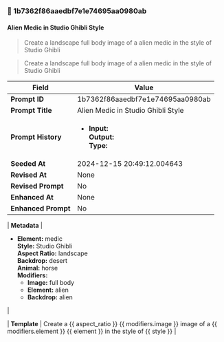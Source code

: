 

### 📜 1b7362f86aaedbf7e1e74695aa0980ab

#### Alien Medic in Studio Ghibli Style

> Create a landscape full body image of a alien medic in the style of Studio Ghibli

> Create a landscape full body image of a alien medic in the style of Studio Ghibli

| Field          | Value                                                                                                                                                                      |
|----------------|----------------------------------------------------------------------------------------------------------------------------------------------------------------------------|
| **Prompt ID**  | 1b7362f86aaedbf7e1e74695aa0980ab                                                                                                                                                            |
| **Prompt Title**  | Alien Medic in Studio Ghibli Style                                                                                                                                                            |
| **Prompt History** | <ul><li>**Input:**  <br> **Output:**  <br> **Type:** </li></ul> |
| **Seeded At** | 2024-12-15 20:49:12.004643                                                                                                                                                   |
| **Revised At** | None                                                                                                                                                   |
| **Revised Prompt** | No                                                                                                                                                                      |
| **Enhanced At** | None                                                                                                                                                  |
| **Enhanced Prompt** | No                                                                                                                                                                    |

| **Metadata**   | <ul><li>**Element:** medic <br> **Style:** Studio Ghibli <br> **Aspect Ratio:** landscape <br> **Backdrop:** desert <br> **Animal:** horse <br> **Modifiers:**<ul><li>**Image:** full body</li><li>**Element:** alien</li><li>**Backdrop:** alien</li></ul></li></ul> |

| **Template**   | Create a {{ aspect_ratio }} {{ modifiers.image }} image of a {{ modifiers.element }} {{ element }} in the style of {{ style }}                                                                                                                                           |



